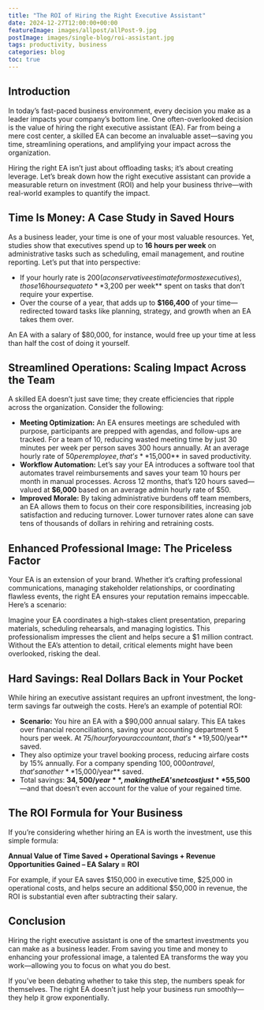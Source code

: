 ```yaml
---
title: "The ROI of Hiring the Right Executive Assistant"
date: 2024-12-27T12:00:00+00:00
featureImage: images/allpost/allPost-9.jpg
postImage: images/single-blog/roi-assistant.jpg
tags: productivity, business
categories: blog
toc: true
---
```


## Introduction

In today’s fast-paced business environment, every decision you make as a leader impacts your company’s bottom line. One often-overlooked decision is the value of hiring the right executive assistant (EA). Far from being a mere cost center, a skilled EA can become an invaluable asset—saving you time, streamlining operations, and amplifying your impact across the organization.

Hiring the right EA isn’t just about offloading tasks; it’s about creating leverage. Let’s break down how the right executive assistant can provide a measurable return on investment (ROI) and help your business thrive—with real-world examples to quantify the impact.

## Time Is Money: A Case Study in Saved Hours

As a business leader, your time is one of your most valuable resources. Yet, studies show that executives spend up to **16 hours per week** on administrative tasks such as scheduling, email management, and routine reporting. Let’s put that into perspective:

- If your hourly rate is $200 (a conservative estimate for most executives), those 16 hours equate to **$3,200 per week** spent on tasks that don’t require your expertise.
- Over the course of a year, that adds up to **$166,400** of your time—redirected toward tasks like planning, strategy, and growth when an EA takes them over.

An EA with a salary of $80,000, for instance, would free up your time at less than half the cost of doing it yourself.

## Streamlined Operations: Scaling Impact Across the Team

A skilled EA doesn’t just save time; they create efficiencies that ripple across the organization. Consider the following:

- **Meeting Optimization:** An EA ensures meetings are scheduled with purpose, participants are prepped with agendas, and follow-ups are tracked. For a team of 10, reducing wasted meeting time by just 30 minutes per week per person saves 300 hours annually. At an average hourly rate of $50 per employee, that’s **$15,000** in saved productivity.
- **Workflow Automation:** Let’s say your EA introduces a software tool that automates travel reimbursements and saves your team 10 hours per month in manual processes. Across 12 months, that’s 120 hours saved—valued at **$6,000** based on an average admin hourly rate of $50.
- **Improved Morale:** By taking administrative burdens off team members, an EA allows them to focus on their core responsibilities, increasing job satisfaction and reducing turnover. Lower turnover rates alone can save tens of thousands of dollars in rehiring and retraining costs.

## Enhanced Professional Image: The Priceless Factor

Your EA is an extension of your brand. Whether it’s crafting professional communications, managing stakeholder relationships, or coordinating flawless events, the right EA ensures your reputation remains impeccable. Here’s a scenario:

Imagine your EA coordinates a high-stakes client presentation, preparing materials, scheduling rehearsals, and managing logistics. This professionalism impresses the client and helps secure a $1 million contract. Without the EA’s attention to detail, critical elements might have been overlooked, risking the deal.

## Hard Savings: Real Dollars Back in Your Pocket

While hiring an executive assistant requires an upfront investment, the long-term savings far outweigh the costs. Here’s an example of potential ROI:

- **Scenario:** You hire an EA with a $90,000 annual salary. This EA takes over financial reconciliations, saving your accounting department 5 hours per week. At $75/hour for your accountant, that’s **$19,500/year** saved.
- They also optimize your travel booking process, reducing airfare costs by 15% annually. For a company spending $100,000 on travel, that’s another **$15,000/year** saved.
- Total savings: **$34,500/year**, making the EA’s net cost just **$55,500**—and that doesn’t even account for the value of your regained time.

## The ROI Formula for Your Business

If you’re considering whether hiring an EA is worth the investment, use this simple formula:

**Annual Value of Time Saved + Operational Savings + Revenue Opportunities Gained – EA Salary = ROI**

For example, if your EA saves $150,000 in executive time, $25,000 in operational costs, and helps secure an additional $50,000 in revenue, the ROI is substantial even after subtracting their salary.

## Conclusion

Hiring the right executive assistant is one of the smartest investments you can make as a business leader. From saving you time and money to enhancing your professional image, a talented EA transforms the way you work—allowing you to focus on what you do best. 

If you’ve been debating whether to take this step, the numbers speak for themselves. The right EA doesn’t just help your business run smoothly—they help it grow exponentially.
